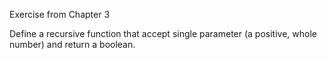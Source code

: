 Exercise from Chapter 3

Define a recursive function that accept single parameter (a positive, whole number) and return a boolean.